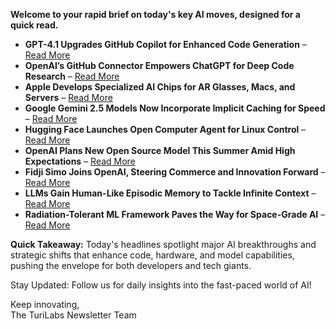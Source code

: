 <p><strong>Welcome to your rapid brief on today's key AI moves, designed for a quick read.</strong></p>
<ul>
<li><strong>GPT-4.1 Upgrades GitHub Copilot for Enhanced Code Generation</strong> – <a href="https://github.blog/changelog/2025-05-08-openai-gpt-4-1-is-now-generally-available-in-github-copilot-as-the-new-default-model/">Read More</a></li>
<li><strong>OpenAI’s GitHub Connector Empowers ChatGPT for Deep Code Research</strong> – <a href="https://www.neowin.net/news/openai-launches-github-connector-for-chatgpt-deep-research-to-answer-questions-about-code/">Read More</a></li>
<li><strong>Apple Develops Specialized AI Chips for AR Glasses, Macs, and Servers</strong> – <a href="https://www.bloomberg.com/news/articles/2025-05-08/apple-is-developing-specialized-chips-for-glasses-new-macs-and-ai-servers">Read More</a></li>
<li><strong>Google Gemini 2.5 Models Now Incorporate Implicit Caching for Speed</strong> – <a href="https://developers.googleblog.com/en/gemini-2-5-models-now-support-implicit-caching/">Read More</a></li>
<li><strong>Hugging Face Launches Open Computer Agent for Linux Control</strong> – <a href="https://aiarabai.com/en/huggingface-open-computer-agent-free/">Read More</a></li>
<li><strong>OpenAI Plans New Open Source Model This Summer Amid High Expectations</strong> – <a href="https://www.youtube.com/watch?v=Fikh6Bi9wyA">Read More</a></li>
<li><strong>Fidji Simo Joins OpenAI, Steering Commerce and Innovation Forward</strong> – <a href="https://openai.com/index/leadership-expansion-with-fidji-simo/">Read More</a></li>
<li><strong>LLMs Gain Human-Like Episodic Memory to Tackle Infinite Context</strong> – <a href="https://arxiv.org/abs/2407.09450">Read More</a></li>
<li><strong>Radiation-Tolerant ML Framework Paves the Way for Space-Grade AI</strong> – <a href="https://github.com/r0nlt/Space-Radiation-Tolerant">Read More</a></li>
</ul>
<p><strong>Quick Takeaway:</strong> Today's headlines spotlight major AI breakthroughs and strategic shifts that enhance code, hardware, and model capabilities, pushing the envelope for both developers and tech giants.</p>
<p>Stay Updated: Follow us for daily insights into the fast-paced world of AI! </p>
<p>Keep innovating,<br />
The TuriLabs Newsletter Team</p>